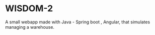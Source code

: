# WISDOM-2
A small webapp made with Java - Spring boot , Angular, that simulates managing a warehouse.
